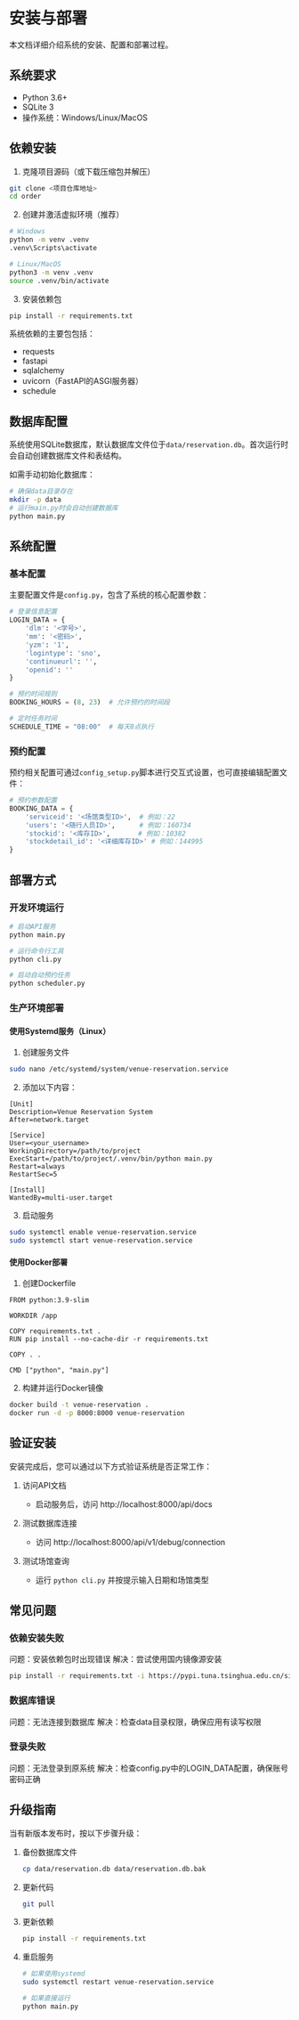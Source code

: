 # 安装与部署

本文档详细介绍系统的安装、配置和部署过程。

## 系统要求

- Python 3.6+
- SQLite 3
- 操作系统：Windows/Linux/MacOS

## 依赖安装

1. 克隆项目源码（或下载压缩包并解压）

```bash
git clone <项目仓库地址>
cd order
```

2. 创建并激活虚拟环境（推荐）

```bash
# Windows
python -m venv .venv
.venv\Scripts\activate

# Linux/MacOS
python3 -m venv .venv
source .venv/bin/activate
```

3. 安装依赖包

```bash
pip install -r requirements.txt
```

系统依赖的主要包包括：
- requests
- fastapi
- sqlalchemy
- uvicorn（FastAPI的ASGI服务器）
- schedule

## 数据库配置

系统使用SQLite数据库，默认数据库文件位于`data/reservation.db`。首次运行时会自动创建数据库文件和表结构。

如需手动初始化数据库：

```bash
# 确保data目录存在
mkdir -p data
# 运行main.py时会自动创建数据库
python main.py
```

## 系统配置

### 基本配置

主要配置文件是`config.py`，包含了系统的核心配置参数：

```python
# 登录信息配置
LOGIN_DATA = {
    'dlm': '<学号>',
    'mm': '<密码>',
    'yzm': '1',
    'logintype': 'sno',
    'continueurl': '',
    'openid': ''
}

# 预约时间规则
BOOKING_HOURS = (8, 23)  # 允许预约的时间段

# 定时任务时间
SCHEDULE_TIME = "08:00"  # 每天8点执行
```

### 预约配置

预约相关配置可通过`config_setup.py`脚本进行交互式设置，也可直接编辑配置文件：

```python
# 预约参数配置
BOOKING_DATA = {
    'serviceid': '<场馆类型ID>',  # 例如：22
    'users': '<随行人员ID>',      # 例如：160734
    'stockid': '<库存ID>',       # 例如：10382
    'stockdetail_id': '<详细库存ID>' # 例如：144995
}
```

## 部署方式

### 开发环境运行

```bash
# 启动API服务
python main.py

# 运行命令行工具
python cli.py

# 启动自动预约任务
python scheduler.py
```

### 生产环境部署

#### 使用Systemd服务（Linux）

1. 创建服务文件

```bash
sudo nano /etc/systemd/system/venue-reservation.service
```

2. 添加以下内容：

```
[Unit]
Description=Venue Reservation System
After=network.target

[Service]
User=<your_username>
WorkingDirectory=/path/to/project
ExecStart=/path/to/project/.venv/bin/python main.py
Restart=always
RestartSec=5

[Install]
WantedBy=multi-user.target
```

3. 启动服务

```bash
sudo systemctl enable venue-reservation.service
sudo systemctl start venue-reservation.service
```

#### 使用Docker部署

1. 创建Dockerfile

```
FROM python:3.9-slim

WORKDIR /app

COPY requirements.txt .
RUN pip install --no-cache-dir -r requirements.txt

COPY . .

CMD ["python", "main.py"]
```

2. 构建并运行Docker镜像

```bash
docker build -t venue-reservation .
docker run -d -p 8000:8000 venue-reservation
```

## 验证安装

安装完成后，您可以通过以下方式验证系统是否正常工作：

1. 访问API文档
   - 启动服务后，访问 http://localhost:8000/api/docs

2. 测试数据库连接
   - 访问 http://localhost:8000/api/v1/debug/connection

3. 测试场馆查询
   - 运行 `python cli.py` 并按提示输入日期和场馆类型

## 常见问题

### 依赖安装失败

问题：安装依赖包时出现错误
解决：尝试使用国内镜像源安装

```bash
pip install -r requirements.txt -i https://pypi.tuna.tsinghua.edu.cn/simple
```

### 数据库错误

问题：无法连接到数据库
解决：检查data目录权限，确保应用有读写权限

### 登录失败

问题：无法登录到原系统
解决：检查config.py中的LOGIN_DATA配置，确保账号密码正确

## 升级指南

当有新版本发布时，按以下步骤升级：

1. 备份数据库文件
   ```bash
   cp data/reservation.db data/reservation.db.bak
   ```

2. 更新代码
   ```bash
   git pull
   ```

3. 更新依赖
   ```bash
   pip install -r requirements.txt
   ```

4. 重启服务
   ```bash
   # 如果使用systemd
   sudo systemctl restart venue-reservation.service
   
   # 如果直接运行
   python main.py
   ``` 
